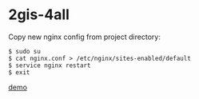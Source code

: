 2gis-4all
=========

Copy new nginx config from project directory:
```
$ sudo su
$ cat nginx.conf > /etc/nginx/sites-enabled/default
$ service nginx restart
$ exit
```

[demo](http://178.62.185.163/)
